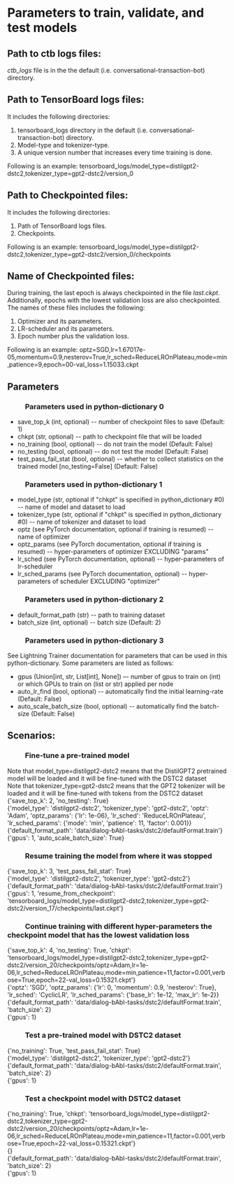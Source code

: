 # Parameters to train, validate, and test models 
## Path to ctb logs files:
*ctb_logs* file is in the the default (i.e.  conversational-transaction-bot) directory.
## Path to TensorBoard logs files:
It includes the following directories:
1. tensorboard_logs directory in the default (i.e.  conversational-transaction-bot) directory.
1. Model-type and tokenizer-type.
1. A unique version number that increases every time training is done.   

Following is an example: tensorboard_logs/model_type=distilgpt2-dstc2,tokenizer_type=gpt2-dstc2/version_0
## Path to Checkpointed files:
It includes the following directories:
1. Path of TensorBoard logs files.
1. Checkpoints.   

Following is an example: tensorboard_logs/model_type=distilgpt2-dstc2,tokenizer_type=gpt2-dstc2/version_0/checkpoints   
## Name of Checkpointed files:
During training, the last epoch is always checkpointed in the file *last.ckpt*. 
Additionally, epochs with the lowest validation loss are also checkpointed. The
names of these files includes the following:
1. Optimizer and its parameters.
1. LR-scheduler and its parameters.
1. Epoch number plus the validation loss.    

Following is an example: optz=SGD,lr=1.67017e-05,momentum=0.9,nesterov=True,lr_sched=ReduceLROnPlateau,mode=min,patience=9,epoch=00-val_loss=1.15033.ckpt   
## Parameters
### &emsp; &emsp; Parameters used in python-dictionary 0   
* save_top_k (int, optional) -- number of checkpoint files to save (Default: 1)   
* chkpt (str, optional) -- path to checkpoint file that will be loaded   
* no_training (bool, optional) -- do not train the model (Default: False) 
* no_testing (bool, optional) -- do not test the model (Default: False)   
* test_pass_fail_stat (bool, optional) --  whether to collect statistics on the trained model \[no_testing=False] (Default: False)
### &emsp; &emsp; Parameters used in python-dictionary 1   
* model_type (str, optional if "chkpt" is specified in python_dictionary #0) -- name of model and dataset to load   
* tokenizer_type (str, optional if "chkpt" is specified in python_dictionary #0) -- name of tokenizer and dataset to load   
* optz (see PyTorch documentation, optional if training is resumed) -- name of optimizer   
* optz_params (see PyTorch documentation, optional if training is resumed) -- hyper-parameters of optimizer EXCLUDING "params"   
* lr_sched (see PyTorch documentation, optional) -- hyper-parameters of lr-scheduler   
* lr_sched_params (see PyTorch documentation, optional) -- hyper-parameters of scheduler EXCLUDING "optimizer"      
### &emsp; &emsp; Parameters used in python-dictionary 2   
* default_format_path (str) -- path to training dataset  
* batch_size (int, optional) -- batch size (Default: 2)  
### &emsp; &emsp; Parameters used in python-dictionary 3
See Lightning Trainer documentation for parameters that can be used in this python-dictionary. Some parameters are listed as follows:   
* gpus (Union\[int, str, List\[int], None]) –- number of gpus to train on (int) or which GPUs to train on (list or str) applied per node   
* auto_lr_find (bool, optional) -- automatically find the initial learning-rate (Default: False)   
* auto_scale_batch_size (bool, optional) -- automatically find the batch-size (Default: False)   
## Scenarios:
### &emsp; &emsp; Fine-tune a pre-trained model
Note that model_type=distilgpt2-dstc2 means that the DistilGPT2 pretrained model will be loaded and it will be fine-tuned with the DSTC2 dataset   
Note that tokenizer_type=gpt2-dstc2 means that the GPT2 tokenizer will be loaded and it will be fine-tuned with tokens from the DSTC2 dataset   
{'save_top_k': 2, 'no_testing': True}   
{'model_type': 'distilgpt2-dstc2', 'tokenizer_type': 'gpt2-dstc2', 'optz': 'Adam', 'optz_params': {'lr': 1e-06}, 'lr_sched': 'ReduceLROnPlateau', 'lr_sched_params': {'mode': 'min', 'patience': 11, 'factor': 0.001}}   
{'default_format_path': 'data/dialog-bAbI-tasks/dstc2/defaultFormat.train'}   
{'gpus': 1, 'auto_scale_batch_size': True}   
### &emsp; &emsp; Resume training the model from where it was stopped
{'save_top_k': 3, 'test_pass_fail_stat': True}     
{'model_type': 'distilgpt2-dstc2', 'tokenizer_type': 'gpt2-dstc2'}       
{'default_format_path': 'data/dialog-bAbI-tasks/dstc2/defaultFormat.train'}   
{'gpus': 1, 'resume_from_checkpoint': 'tensorboard_logs/model_type=distilgpt2-dstc2,tokenizer_type=gpt2-dstc2/version_17/checkpoints/last.ckpt'}   
### &emsp; &emsp; Continue training with different hyper-parameters the checkpoint model that has the lowest validation loss
{'save_top_k': 4, 'no_testing': True, 'chkpt': 'tensorboard_logs/model_type=distilgpt2-dstc2,tokenizer_type=gpt2-dstc2/version_20/checkpoints/optz=Adam,lr=1e-06,lr_sched=ReduceLROnPlateau,mode=min,patience=11,factor=0.001,verbose=True,epoch=22-val_loss=0.15321.ckpt'}    
{'optz': 'SGD', 'optz_params': {'lr': 0, 'momentum': 0.9, 'nesterov': True}, 'lr_sched': 'CyclicLR', 'lr_sched_params': {'base_lr': 1e-12, 'max_lr': 1e-2}}   
{'default_format_path': 'data/dialog-bAbI-tasks/dstc2/defaultFormat.train', 'batch_size': 2}   
{'gpus': 1}   
### &emsp; &emsp; Test a pre-trained model with DSTC2 dataset
{'no_training': True, 'test_pass_fail_stat': True}    
{'model_type': 'distilgpt2-dstc2', 'tokenizer_type': 'gpt2-dstc2'}    
{'default_format_path': 'data/dialog-bAbI-tasks/dstc2/defaultFormat.train', 'batch_size': 2}   
{'gpus': 1}   
### &emsp; &emsp; Test a checkpoint model with DSTC2 dataset
{'no_training': True, 'chkpt': 'tensorboard_logs/model_type=distilgpt2-dstc2,tokenizer_type=gpt2-dstc2/version_20/checkpoints/optz=Adam,lr=1e-06,lr_sched=ReduceLROnPlateau,mode=min,patience=11,factor=0.001,verbose=True,epoch=22-val_loss=0.15321.ckpt'}   
{}   
{'default_format_path': 'data/dialog-bAbI-tasks/dstc2/defaultFormat.train', 'batch_size': 2}   
{'gpus': 1}   
